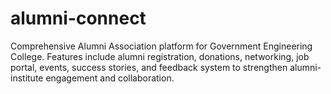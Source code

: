 # alumni-connect
Comprehensive Alumni Association platform for Government Engineering College. Features include alumni registration, donations, networking, job portal, events, success stories, and feedback system to strengthen alumni-institute engagement and collaboration.
